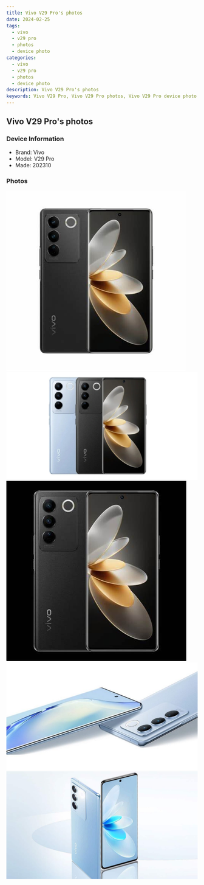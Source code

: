 ```yaml
---
title: Vivo V29 Pro's photos
date: 2024-02-25
tags: 
  - vivo
  - v29 pro
  - photos
  - device photo
categories: 
  - vivo
  - v29 pro
  - photos
  - device photo
description: Vivo V29 Pro's photos
keywords: Vivo V29 Pro, Vivo V29 Pro photos, Vivo V29 Pro device photo
---
```


## Vivo V29 Pro's photos

### Device Information

- Brand: Vivo
- Model: V29 Pro
- Made: 202310

### Photos

![/images/best-assets/devices/vivo/vivo-v29-pro/1.jpg](/images/best-assets/devices/vivo/vivo-v29-pro/1.jpg)
![/images/best-assets/devices/vivo/vivo-v29-pro/2.jpg](/images/best-assets/devices/vivo/vivo-v29-pro/2.jpg)
![/images/best-assets/devices/vivo/vivo-v29-pro/3.jpg](/images/best-assets/devices/vivo/vivo-v29-pro/3.jpg)
![/images/best-assets/devices/vivo/vivo-v29-pro/4.jpg](/images/best-assets/devices/vivo/vivo-v29-pro/4.jpg)
![/images/best-assets/devices/vivo/vivo-v29-pro/5.jpg](/images/best-assets/devices/vivo/vivo-v29-pro/5.jpg)
